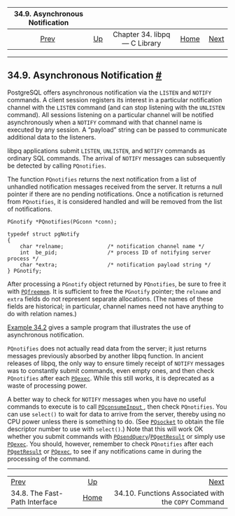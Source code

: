 <!--?xml version="1.0" encoding="UTF-8" standalone="no"?-->

|                34.9. Asynchronous Notification               |                                                  |                               |                                                       |                                                                              |
| :----------------------------------------------------------: | :----------------------------------------------- | :---------------------------: | ----------------------------------------------------: | ---------------------------------------------------------------------------: |
| [Prev](libpq-fastpath.html "34.8. The Fast-Path Interface")  | [Up](libpq.html "Chapter 34. libpq — C Library") | Chapter 34. libpq — C Library | [Home](index.html "PostgreSQL 17devel Documentation") |  [Next](libpq-copy.html "34.10. Functions Associated with the COPY Command") |

***

## 34.9. Asynchronous Notification [#](#LIBPQ-NOTIFY)

[]()

PostgreSQL offers asynchronous notification via the `LISTEN` and `NOTIFY` commands. A client session registers its interest in a particular notification channel with the `LISTEN` command (and can stop listening with the `UNLISTEN` command). All sessions listening on a particular channel will be notified asynchronously when a `NOTIFY` command with that channel name is executed by any session. A “payload” string can be passed to communicate additional data to the listeners.

libpq applications submit `LISTEN`, `UNLISTEN`, and `NOTIFY` commands as ordinary SQL commands. The arrival of `NOTIFY` messages can subsequently be detected by calling `PQnotifies`.[]()

The function `PQnotifies` returns the next notification from a list of unhandled notification messages received from the server. It returns a null pointer if there are no pending notifications. Once a notification is returned from `PQnotifies`, it is considered handled and will be removed from the list of notifications.

    PGnotify *PQnotifies(PGconn *conn);

    typedef struct pgNotify
    {
        char *relname;              /* notification channel name */
        int  be_pid;                /* process ID of notifying server process */
        char *extra;                /* notification payload string */
    } PGnotify;

After processing a `PGnotify` object returned by `PQnotifies`, be sure to free it with [`PQfreemem`](libpq-misc.html#LIBPQ-PQFREEMEM). It is sufficient to free the `PGnotify` pointer; the `relname` and `extra` fields do not represent separate allocations. (The names of these fields are historical; in particular, channel names need not have anything to do with relation names.)

[Example 34.2](libpq-example.html#LIBPQ-EXAMPLE-2 "Example 34.2. libpq Example Program 2") gives a sample program that illustrates the use of asynchronous notification.

`PQnotifies` does not actually read data from the server; it just returns messages previously absorbed by another libpq function. In ancient releases of libpq, the only way to ensure timely receipt of `NOTIFY` messages was to constantly submit commands, even empty ones, and then check `PQnotifies` after each [`PQexec`](libpq-exec.html#LIBPQ-PQEXEC). While this still works, it is deprecated as a waste of processing power.

A better way to check for `NOTIFY` messages when you have no useful commands to execute is to call [`PQconsumeInput` ](libpq-async.html#LIBPQ-PQCONSUMEINPUT), then check `PQnotifies`. You can use `select()` to wait for data to arrive from the server, thereby using no CPU power unless there is something to do. (See [`PQsocket`](libpq-status.html#LIBPQ-PQSOCKET) to obtain the file descriptor number to use with `select()`.) Note that this will work OK whether you submit commands with [`PQsendQuery`](libpq-async.html#LIBPQ-PQSENDQUERY)/[`PQgetResult`](libpq-async.html#LIBPQ-PQGETRESULT) or simply use [`PQexec`](libpq-exec.html#LIBPQ-PQEXEC). You should, however, remember to check `PQnotifies` after each [`PQgetResult`](libpq-async.html#LIBPQ-PQGETRESULT) or [`PQexec`](libpq-exec.html#LIBPQ-PQEXEC), to see if any notifications came in during the processing of the command.

***

|                                                              |                                                       |                                                                              |
| :----------------------------------------------------------- | :---------------------------------------------------: | ---------------------------------------------------------------------------: |
| [Prev](libpq-fastpath.html "34.8. The Fast-Path Interface")  |    [Up](libpq.html "Chapter 34. libpq — C Library")   |  [Next](libpq-copy.html "34.10. Functions Associated with the COPY Command") |
| 34.8. The Fast-Path Interface                                | [Home](index.html "PostgreSQL 17devel Documentation") |                          34.10. Functions Associated with the `COPY` Command |
